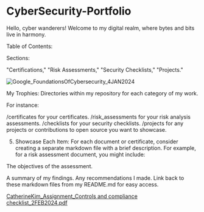 # CyberSecurity-Portfolio

Hello, cyber wanderers! Welcome to my digital realm, where bytes and bits live in harmony.


Table of Contents:

Sections: 

"Certifications," 
"Risk Assessments," 
"Security Checklists,"
"Projects."

![Google_FoundationsOfCybersecurity_4JAN2024](https://github.com/Catherinesjkim/Cybersecurity-Portfolio/assets/17114008/c144582d-e84c-4e53-840d-b028f8280fdd)


My Trophies: Directories within my repository for each category of my work. 

For instance:

/certificates for your certificates.
/risk_assessments for your risk analysis assessments.
/checklists for your security checklists.
/projects for any projects or contributions to open source you want to showcase.


5. Showcase Each Item: For each document or certificate, consider creating a separate markdown file with a brief description. For example, for a risk assessment document, you might include:

The objectives of the assessment.

A summary of my findings.
Any recommendations I made.
Link back to these markdown files from my README.md for easy access.


[CatherineKim_Assignment_Controls and compliance checklist_2FEB2024.pdf](https://github.com/Catherinesjkim/Cybersecurity-Portfolio/files/14145100/CatherineKim_Assignment_Controls.and.compliance.checklist_2FEB2024.pdf)




